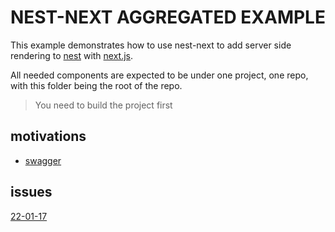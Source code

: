 # NEST-NEXT AGGREGATED EXAMPLE

This example demonstrates how to use nest-next to add server side rendering to [nest](https://github.com/nestjs/nest) with [next.js](https://github.com/zeit/next.js/).

All needed components are expected to be under one project, one repo, with this folder being the root of the repo.

> You need to build the project first

## motivations

- [swagger](https://docs.nestjs.com/openapi/introduction)

## issues

[22-01-17](https://minemanemo.tistory.com/168)

